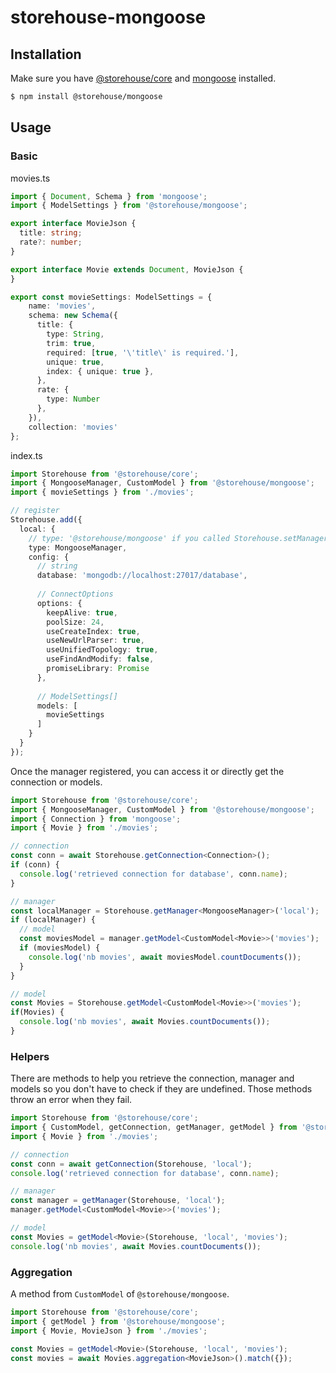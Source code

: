 # storehouse-mongoose

## Installation

Make sure you have [@storehouse/core](https://www.npmjs.com/package/@storehouse/core) and [mongoose](https://www.npmjs.com/package/mongoose) installed.

```bash
$ npm install @storehouse/mongoose
```

## Usage

### Basic

movies.ts
```ts
import { Document, Schema } from 'mongoose';
import { ModelSettings } from '@storehouse/mongoose';

export interface MovieJson {
  title: string;
  rate?: number;
}

export interface Movie extends Document, MovieJson {
}

export const movieSettings: ModelSettings = {
    name: 'movies',
    schema: new Schema({
      title: {
        type: String,
        trim: true,
        required: [true, '\'title\' is required.'],
        unique: true,
        index: { unique: true },
      },
      rate: {
        type: Number
      },
    }),
    collection: 'movies'
};
```

index.ts
```ts
import Storehouse from '@storehouse/core';
import { MongooseManager, CustomModel } from '@storehouse/mongoose';
import { movieSettings } from './movies';

// register
Storehouse.add({
  local: {
    // type: '@storehouse/mongoose' if you called Storehouse.setManagerType(MongooseManager)
    type: MongooseManager, 
    config: {
      // string
      database: 'mongodb://localhost:27017/database',
      
      // ConnectOptions
      options: {
        keepAlive: true,
        poolSize: 24,
        useCreateIndex: true,
        useNewUrlParser: true,
        useUnifiedTopology: true,
        useFindAndModify: false,
        promiseLibrary: Promise
      },
      
      // ModelSettings[]
      models: [
        movieSettings
      ]
    }
  }
});
```

Once the manager registered, you can access it or directly get the connection or models.

```ts
import Storehouse from '@storehouse/core';
import { MongooseManager, CustomModel } from '@storehouse/mongoose';
import { Connection } from 'mongoose';
import { Movie } from './movies';

// connection
const conn = await Storehouse.getConnection<Connection>();
if (conn) {
  console.log('retrieved connection for database', conn.name);
}

// manager
const localManager = Storehouse.getManager<MongooseManager>('local');
if (localManager) {
  // model
  const moviesModel = manager.getModel<CustomModel<Movie>>('movies');
  if (moviesModel) {
    console.log('nb movies', await moviesModel.countDocuments());
  }
}

// model
const Movies = Storehouse.getModel<CustomModel<Movie>>('movies');
if(Movies) {
  console.log('nb movies', await Movies.countDocuments());
}
```

### Helpers

There are methods to help you retrieve the connection, manager and models so you don't have to check if they are undefined.
Those methods throw an error when they fail.

```ts
import Storehouse from '@storehouse/core';
import { CustomModel, getConnection, getManager, getModel } from '@storehouse/mongoose';
import { Movie } from './movies';

// connection
const conn = await getConnection(Storehouse, 'local');
console.log('retrieved connection for database', conn.name);

// manager
const manager = getManager(Storehouse, 'local');
manager.getModel<CustomModel<Movie>>('movies');

// model
const Movies = getModel<Movie>(Storehouse, 'local', 'movies');
console.log('nb movies', await Movies.countDocuments());
```

### Aggregation

A method from `CustomModel` of `@storehouse/mongoose`.

```ts
import Storehouse from '@storehouse/core';
import { getModel } from '@storehouse/mongoose';
import { Movie, MovieJson } from './movies';

const Movies = getModel<Movie>(Storehouse, 'local', 'movies');
const movies = await Movies.aggregation<MovieJson>().match({});
```